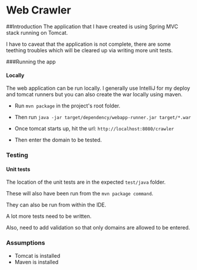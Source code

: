Web Crawler
===========

##Introduction
The application that I have created is using Spring MVC stack running on Tomcat.

I have to caveat that the application is not complete, there are some teething troubles which will be cleared up via writing more unit tests.

###Running the app

#### Locally
The web application can be run locally. I generally use IntelliJ for my deploy and tomcat runners but you can also create the war locally using maven.

- Run `mvn package` in the project's root folder.

- Then run
  `java -jar target/dependency/webapp-runner.jar target/*.war`

- Once tomcat starts up, hit the url:
  `http://localhost:8080/crawler`

- Then enter the domain to be tested.


### Testing

#### Unit tests
The location of the unit tests are in the expected `test/java` folder.

These will also have been run from the `mvn package command`.

They can also be run from within the IDE.

A lot more tests need to be written.

Also, need to add validation so that only domains are allowed to be entered.


### Assumptions

- Tomcat is installed
- Maven is installed



